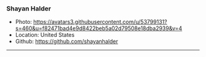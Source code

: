 ### Shayan Halder
- Photo: https://avatars3.githubusercontent.com/u/53799131?s=460&u=f82471bad4e9d8422beb5a02d79508e18dba2939&v=4 
- Location: United States
- Github: https://github.com/shayanhalder
*** 



